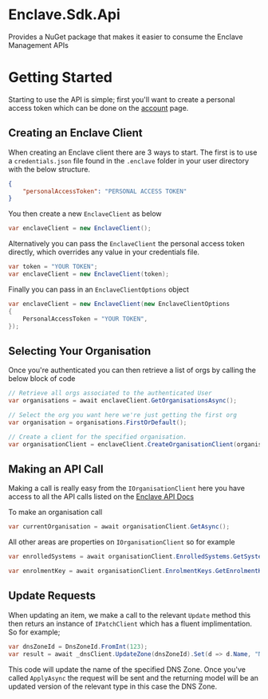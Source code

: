 # Enclave.Sdk.Api
Provides a NuGet package that makes it easier to consume the Enclave Management APIs


# Getting Started
Starting to use the API is simple; first you'll want to create a personal access token which can be done on the [account](https://portal.enclave.io/account) page.

## Creating an Enclave Client
When creating an Enclave client there are 3 ways to start. The first is to use a `credentials.json` file found in the `.enclave` folder in your user directory with the below structure.

```json
{
    "personalAccessToken": "PERSONAL ACCESS TOKEN"
}
```

You then create a new `EnclaveClient` as below
```csharp
var enclaveClient = new EnclaveClient();
```

Alternatively you can pass the `EnclaveClient` the personal access token directly, which overrides any value in your credentials file.

```csharp
var token = "YOUR TOKEN";
var enclaveClient = new EnclaveClient(token);
```

Finally you can pass in an `EnclaveClientOptions` object

```csharp
var enclaveClient = new EnclaveClient(new EnclaveClientOptions
{
    PersonalAccessToken = "YOUR TOKEN",
});
```


## Selecting Your Organisation
Once you're authenticated you can then retrieve a list of orgs by calling the below block of code
```csharp
// Retrieve all orgs associated to the authenticated User
var organisations = await enclaveClient.GetOrganisationsAsync();

// Select the org you want here we're just getting the first org
var organisation = organisations.FirstOrDefault();

// Create a client for the specified organisation.
var organisationClient = enclaveClient.CreateOrganisationClient(organisation);
```

## Making an API Call
Making a call is really easy from the `IOrganisationClient` here you have access to all the API calls listed on the [Enclave API Docs](https://api.enclave.io/)

To make an organisation call
```csharp
var currentOrganisation = await organisationClient.GetAsync();
```

All other areas are properties on `IOrganisationClient` so for example
```csharp
var enrolledSystems = await organisationClient.EnrolledSystems.GetSystemsAsync();

var enrolmentKey = await organisationClient.EnrolmentKeys.GetEnrolmentKeysAsync();
```

## Update Requests
When updating an item, we make a call to the relevant `Update` method this then returs an instance of `IPatchClient` which has a fluent implimentation. So for example;
```csharp
var dnsZoneId = DnsZoneId.FromInt(123);
var result = await _dnsClient.UpdateZone(dnsZoneId).Set(d => d.Name, "New Name").ApplyAsync();
```
This code will update the name of the specified DNS Zone. Once you've called `ApplyAsync` the request will be sent and the returning model will be an updated version of the relevant type in this case the DNS Zone.